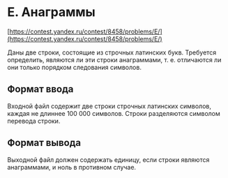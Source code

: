 # E. Анаграммы

[https://contest.yandex.ru/contest/8458/problems/E/](https://contest.yandex.ru/contest/8458/problems/E/)

Даны две строки, состоящие из строчных латинских букв. Требуется определить, являются ли эти строки анаграммами, т. е. отличаются ли они только порядком следования символов.

## Формат ввода

Входной файл содержит две строки строчных латинских символов, каждая не длиннее 100 000 символов. Строки разделяются символом перевода строки.

## Формат вывода

Выходной файл должен содержать единицу, если строки являются анаграммами, и ноль в противном случае.
